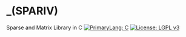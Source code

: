 # _(SPARIV)
Sparse and Matrix Library in C   <space><space><space><space> [![PrimaryLang: C](https://img.shields.io/badge/C-11-yellowgreen)](https://en.wikipedia.org/wiki/C11_(C_standard_revision))
[![License: LGPL v3](https://img.shields.io/badge/License-LGPL%20v3-blue.svg)](https://www.gnu.org/licenses/lgpl-3.0)

